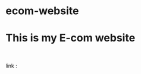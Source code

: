 # ecom-website

<h1>This is my E-com website</h1>

<br>

link : <h1 href="https://webecom.netlify.app/ "></h1>
